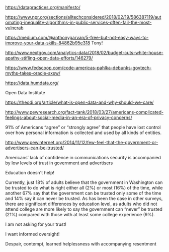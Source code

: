 
https://datapractices.org/manifesto/

https://www.npr.org/sections/alltechconsidered/2018/02/19/586387119/automating-inequality-algorithms-in-public-services-often-fail-the-most-vulnerab

https://medium.com/@anthonygarvan/5-free-but-not-easy-ways-to-improve-your-data-skills-84862b95e318
Tony!

http://www.nextgov.com/analytics-data/2018/02/budget-cuts-white-house-apathy-stifling-open-data-efforts/146279/

https://www.fedscoop.com/code-americas-pahlka-debunks-govtech-myths-takes-oracle-sxsw/

https://data.humdata.org/

Open Data Institute

https://theodi.org/article/what-is-open-data-and-why-should-we-care/



http://www.pewresearch.org/fact-tank/2018/03/27/americans-complicated-feelings-about-social-media-in-an-era-of-privacy-concerns/

91% of Americans “agree” or “strongly agree” that people have lost control over how personal information is collected and used by all kinds of entities.

http://www.pewinternet.org/2014/11/12/few-feel-that-the-government-or-advertisers-can-be-trusted/

Americans’ lack of confidence in communications security is accompanied by low levels of trust in government and advertisers

Education doesn't help!

Currently, just 18% of adults believe that the government in Washington can be trusted to do what is right either all (2%) or most (16%) of the time, while another 67% say that the government can be trusted only some of the time and 14% say it can never be trusted. As has been the case in other surveys, there are significant differences by education level, as adults who did not attend college are more likely to say the government can “never” be trusted (21%) compared with those with at least some college experience (9%).

I am not asking for your trust!

I want informed oversight!

Despair, contempt, learned helplessness with accompanying resentment

